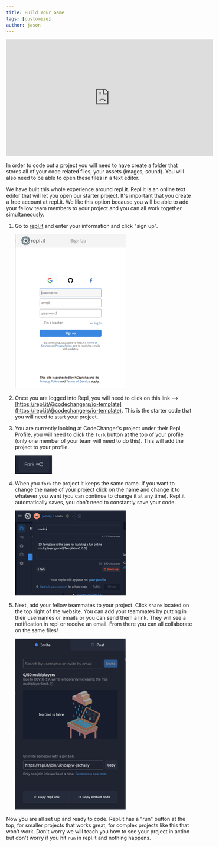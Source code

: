 ```yaml
---
title: Build Your Game
tags: [customize]
author: jason
---
```

<iframe width="560" height="315" src="https://www.youtube.com/embed/AgLijCaT6eA" frameborder="0" allow="accelerometer; autoplay; clipboard-write; encrypted-media; gyroscope; picture-in-picture" allowfullscreen></iframe>

In order to code out a project you will need to have create a folder that stores all of your code related files, your assets (images, sound). You will also need to be able to open these files in a text editor.

We have built this whole experience around repl.it. Repl.it is an online text editor that will let you open our starter project. It's important that you create a free account at repl.it. We like this option because you will be able to add your fellow team members to your project and you can all work together simultaneously.

1. Go to [repl.it](https://repl.it/signup) and enter your information and click "sign up".

    <img src="/uploads/resources/signup.png" width="300">

2. Once you are logged into Repl, you will need to click on this link --> [https://repl.it/@codechangers/io-template](https://repl.it/@codechangers/io-template). This is the starter code that you will need to start your project.

3. You are currently looking at CodeChanger's project under their Repl Profile, you will need to click the `fork` button at the top of your profile (only one member of your team will need to do this). This will add the project to your profile.<br />

    <img src="/uploads/resources/fork.png" width="100">

4. When you `fork` the project it keeps the same name. If you want to change the name of your project click on the name and change it to whatever you want (you can continue to change it at any time). Repl.it automatically saves, you don't need to constantly save your code.<br />

    <img src="/uploads/resources/rename.png" width="300">

5. Next, add your fellow teammates to your project. Click `share` located on the top right of the website. You can add your teammates by putting in their usernames or emails or you can send them a link. They will see a notification in repl or receive an email. From there you can all collaborate on the same files!<br />

    <img src="/uploads/resources/invite.png" width="300">

Now you are all set up and ready to code. Repl.it has a "run" button at the top, for smaller projects that works great, for complex projects like this that won't work. Don't worry we will teach you how to see your project in action but don't worry if you hit `run` in repl.it and nothing happens.
